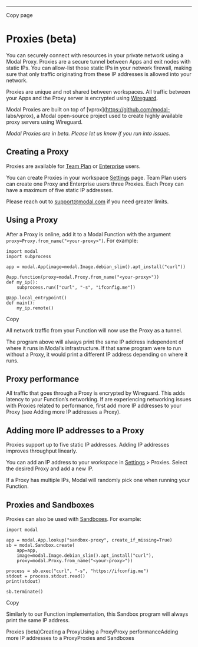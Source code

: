 * * *

Copy page

# Proxies (beta)

You can securely connect with resources in your private network using a Modal
Proxy. Proxies are a secure tunnel between Apps and exit nodes with static
IPs. You can allow-list those static IPs in your network firewall, making sure
that only traffic originating from these IP addresses is allowed into your
network.

Proxies are unique and not shared between workspaces. All traffic between your
Apps and the Proxy server is encrypted using
[Wireguard](https://www.wireguard.com/).

Modal Proxies are built on top of [vprox](https://github.com/modal-
labs/vprox), a Modal open-source project used to create highly available proxy
servers using Wireguard.

_Modal Proxies are in beta. Please let us know if you run into issues._

## Creating a Proxy

Proxies are available for [Team Plan](/pricing) or [Enterprise](/pricing)
users.

You can create Proxies in your workspace [Settings](/settings) page. Team Plan
users can create one Proxy and Enterprise users three Proxies. Each Proxy can
have a maximum of five static IP addresses.

Please reach out to [support@modal.com](mailto:support@modal.com) if you need
greater limits.

## Using a Proxy

After a Proxy is online, add it to a Modal Function with the argument
`proxy=Proxy.from_name("<your-proxy>")`. For example:

    import modal
    import subprocess

    app = modal.App(image=modal.Image.debian_slim().apt_install("curl"))

    @app.function(proxy=modal.Proxy.from_name("<your-proxy>"))
    def my_ip():
        subprocess.run(["curl", "-s", "ifconfig.me"])

    @app.local_entrypoint()
    def main():
        my_ip.remote()

Copy

All network traffic from your Function will now use the Proxy as a tunnel.

The program above will always print the same IP address independent of where
it runs in Modal’s infrastructure. If that same program were to run without a
Proxy, it would print a different IP address depending on where it runs.

## Proxy performance

All traffic that goes through a Proxy is encrypted by Wireguard. This adds
latency to your Function’s networking. If are experiencing networking issues
with Proxies related to performance, first add more IP addresses to your Proxy
(see Adding more IP addresses a Proxy).

## Adding more IP addresses to a Proxy

Proxies support up to five static IP addresses. Adding IP addresses improves
throughput linearly.

You can add an IP address to your workspace in [Settings](/settings) >
Proxies. Select the desired Proxy and add a new IP.

If a Proxy has multiple IPs, Modal will randomly pick one when running your
Function.

## Proxies and Sandboxes

Proxies can also be used with [Sandboxes](/docs/guide/sandbox). For example:

    import modal

    app = modal.App.lookup("sandbox-proxy", create_if_missing=True)
    sb = modal.Sandbox.create(
        app=app,
        image=modal.Image.debian_slim().apt_install("curl"),
        proxy=modal.Proxy.from_name("<your-proxy>"))

    process = sb.exec("curl", "-s", "https://ifconfig.me")
    stdout = process.stdout.read()
    print(stdout)

    sb.terminate()

Copy

Similarly to our Function implementation, this Sandbox program will always
print the same IP address.

Proxies (beta)Creating a ProxyUsing a ProxyProxy performanceAdding more IP
addresses to a ProxyProxies and Sandboxes
